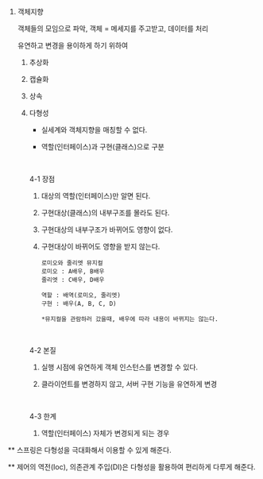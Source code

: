 1. 객체지향

   객체들의 모임으로 파악, 객체 = 메세지를 주고받고, 데이터를 처리

   유연하고 변경을 용이하게 하기 위하여

   1. 추상화

   2. 캡슐화

   3. 상속

   4. 다형성

      - 실세계와 객체지향을 매칭할 수 없다.

      - 역할(인터페이스)과 구현(클래스)으로 구분

        ​

      4-1 장점

      1. 대상의 역할(인터페이스)만 알면 된다.

      2. 구현대상(클래스)의 내부구조를 몰라도 된다.

      3. 구현대상의 내부구조가 바뀌어도 영향이 없다.

      4. 구현대상이 바뀌어도 영향을 받지 않는다.

         ```example
         로미오와 줄리엣 뮤지컬
         로미오 : A배우, B배우
         줄리엣 : C배우, D배우

         역할 : 배역(로미오, 줄리엣)
         구현 : 배우(A, B, C, D)

         *뮤지컬을 관람하러 갔을때, 배우에 따라 내용이 바뀌지는 않는다.
         ```

      ​

      4-2 본질

       1.  실행 시점에 유연하게 객체 인스턴스를 변경할 수 있다.

      2. 클라이언트를 변경하지 않고, 서버 구현 기능을 유연하게 변경

         ​

      4-3 한계

      1. 역할(인터페이스) 자체가 변경되게 되는 경우




​	** 스프링은 다형성을 극대화해서 이용할 수 있게 해준다.

​	** 제어의 역전(Ioc), 의존관계 주입(DI)은 다형성을 활용하여 편리하게 다루게 해준다.